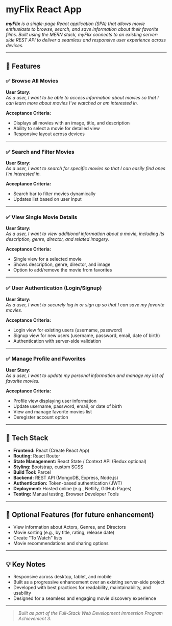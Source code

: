 # myFlix React App

_**myFlix** is a single-page React application (SPA) that allows movie enthusiasts to browse, search, and save information about their favorite films. Built using the MERN stack, myFlix connects to an existing server-side REST API to deliver a seamless and responsive user experience across devices._

---

## 🚀 Features

### ✅ Browse All Movies

**User Story:**  
_As a user, I want to be able to access information about movies so that I can learn more about movies I've watched or am interested in._

**Acceptance Criteria:**
- Displays all movies with an image, title, and description
- Ability to select a movie for detailed view
- Responsive layout across devices

---

### ✅ Search and Filter Movies

**User Story:**  
_As a user, I want to search for specific movies so that I can easily find ones I'm interested in._

**Acceptance Criteria:**
- Search bar to filter movies dynamically
- Updates list based on user input

---

### ✅ View Single Movie Details

**User Story:**  
_As a user, I want to view additional information about a movie, including its description, genre, director, and related imagery._

**Acceptance Criteria:**
- Single view for a selected movie
- Shows description, genre, director, and image
- Option to add/remove the movie from favorites

---

### ✅ User Authentication (Login/Signup)

**User Story:**  
_As a user, I want to securely log in or sign up so that I can save my favorite movies._

**Acceptance Criteria:**
- Login view for existing users (username, password)
- Signup view for new users (username, password, email, date of birth)
- Authentication with server-side validation

---

### ✅ Manage Profile and Favorites

**User Story:**  
_As a user, I want to update my personal information and manage my list of favorite movies._

**Acceptance Criteria:**
- Profile view displaying user information
- Update username, password, email, or date of birth
- View and manage favorite movies list
- Deregister account option

---

## 🧰 Tech Stack

- **Frontend:** React (Create React App)
- **Routing:** React Router
- **State Management:** React State / Context API (Redux optional)
- **Styling:** Bootstrap, custom SCSS
- **Build Tool:** Parcel
- **Backend:** REST API (MongoDB, Express, Node.js)
- **Authentication:** Token-based authentication (JWT)
- **Deployment:** Hosted online (e.g., Netlify, GitHub Pages)
- **Testing:** Manual testing, Browser Developer Tools

---

## 🚀 Optional Features (for future enhancement)

- View information about Actors, Genres, and Directors
- Movie sorting (e.g., by title, rating, release date)
- Create "To Watch" lists
- Movie recommendations and sharing options

---

## 💡 Key Notes

- Responsive across desktop, tablet, and mobile
- Built as a progressive enhancement over an existing server-side project
- Developed with best practices for readability, maintainability, and usability
- Designed for a seamless and engaging movie discovery experience

---

> _Built as part of the Full-Stack Web Development Immersion Program Achievement 3._